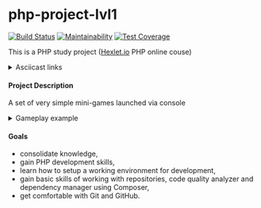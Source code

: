 # php-project-lvl1

[![Build Status](https://travis-ci.org/rualt/php-project-lvl1.svg?branch=master)](https://travis-ci.org/rualt/php-project-lvl1)
[![Maintainability](https://api.codeclimate.com/v1/badges/bd54004c6eea132546f2/maintainability)](https://codeclimate.com/github/rualt/php-project-lvl1/maintainability)
[![Test Coverage](https://api.codeclimate.com/v1/badges/bd54004c6eea132546f2/test_coverage)](https://codeclimate.com/github/rualt/php-project-lvl1/test_coverage)

This is a PHP study project ([Hexlet.io](https://ru.hexlet.io/professions/php/projects/7) PHP online couse)

<details> 
  <summary>Asciicast links</summary>
  
[Step 1](https://asciinema.org/a/ftG7NZmHkXEnDprH2zTXmu0Fc)

[Step 2](https://asciinema.org/a/XBfaSuxZbapiBXKPrYAOPhO0n)

[Step 4](https://asciinema.org/a/sqWEBHArXjscXcAhB9WqDiIl6)

[Step 5](https://asciinema.org/a/9SmPU43HU6kryznUH5VJNXCDW)

[Step 6](https://asciinema.org/a/en6eHpHoRpyET0SYbvEFTziZY)
</details>

#### Project Description

A set of very simple mini-games launched via console

<details> 
  <summary>Gameplay example</summary>

    $ brain-progression

    Welcome to the Brain Game!
    What number is missing in this progression?

    May I have your name? Roman
    Hello, Roman!

    Question: 14 .. 18 20 22 24 26 28
    Your answer: 16
    Correct!
    Question: 5 6 7 8 9 .. 11 12
    Your answer: 10
    Correct!
    Question: 12 15 18 21 .. 27 30 33
    Your answer: 24
    Correct!
    Congratulations, Roman!
</details>

#### Goals
 - consolidate knowledge,
 - gain PHP development skills,
 - learn how to setup a working environment for development,
 - gain basic skills of working with repositories, code quality analyzer and dependency manager using Composer,
 - get comfortable with Git and GitHub.
